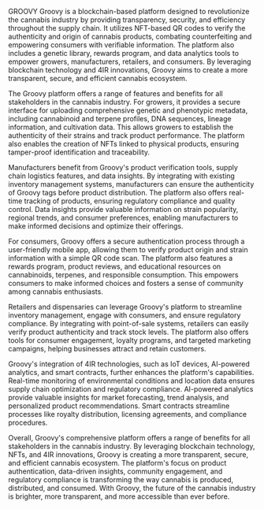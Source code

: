 GROOVY
Groovy is a blockchain-based platform designed to revolutionize the cannabis industry by providing transparency, security, and efficiency throughout the supply chain. It utilizes NFT-based QR codes to verify the authenticity and origin of cannabis products, combating counterfeiting and empowering consumers with verifiable information. The platform also includes a genetic library, rewards program, and data analytics tools to empower growers, manufacturers, retailers, and consumers. By leveraging blockchain technology and 4IR innovations, Groovy aims to create a more transparent, secure, and efficient cannabis ecosystem.

The Groovy platform offers a range of features and benefits for all stakeholders in the cannabis industry. For growers, it provides a secure interface for uploading comprehensive genetic and phenotypic metadata, including cannabinoid and terpene profiles, DNA sequences, lineage information, and cultivation data. This allows growers to establish the authenticity of their strains and track product performance. The platform also enables the creation of NFTs linked to physical products, ensuring tamper-proof identification and traceability.

Manufacturers benefit from Groovy's product verification tools, supply chain logistics features, and data insights. By integrating with existing inventory management systems, manufacturers can ensure the authenticity of Groovy tags before product distribution. The platform also offers real-time tracking of products, ensuring regulatory compliance and quality control. Data insights provide valuable information on strain popularity, regional trends, and consumer preferences, enabling manufacturers to make informed decisions and optimize their offerings.

For consumers, Groovy offers a secure authentication process through a user-friendly mobile app, allowing them to verify product origin and strain information with a simple QR code scan. The platform also features a rewards program, product reviews, and educational resources on cannabinoids, terpenes, and responsible consumption. This empowers consumers to make informed choices and fosters a sense of community among cannabis enthusiasts.

Retailers and dispensaries can leverage Groovy's platform to streamline inventory management, engage with consumers, and ensure regulatory compliance. By integrating with point-of-sale systems, retailers can easily verify product authenticity and track stock levels. The platform also offers tools for consumer engagement, loyalty programs, and targeted marketing campaigns, helping businesses attract and retain customers.

Groovy's integration of 4IR technologies, such as IoT devices, AI-powered analytics, and smart contracts, further enhances the platform's capabilities. Real-time monitoring of environmental conditions and location data ensures supply chain optimization and regulatory compliance. AI-powered analytics provide valuable insights for market forecasting, trend analysis, and personalized product recommendations. Smart contracts streamline processes like royalty distribution, licensing agreements, and compliance procedures.

Overall, Groovy's comprehensive platform offers a range of benefits for all stakeholders in the cannabis industry. By leveraging blockchain technology, NFTs, and 4IR innovations, Groovy is creating a more transparent, secure, and efficient cannabis ecosystem. The platform's focus on product authentication, data-driven insights, community engagement, and regulatory compliance is transforming the way cannabis is produced, distributed, and consumed. With Groovy, the future of the cannabis industry is brighter, more transparent, and more accessible than ever before.
